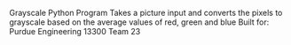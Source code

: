 Grayscale Python Program
Takes a picture input and converts the pixels to grayscale based on the average values of red, green and blue
Built for: Purdue Engineering 13300 Team 23
